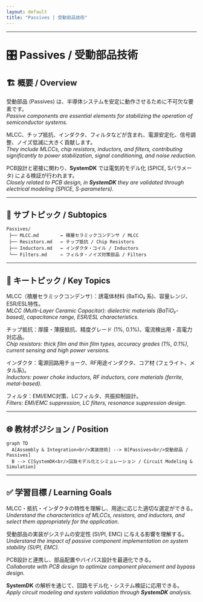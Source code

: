 ```yaml
---
layout: default
title: "Passives | 受動部品技術"
---
```


---

# 🎛 Passives / 受動部品技術

## 🏗 概要 / Overview
受動部品 (Passives) は、半導体システムを安定に動作させるために不可欠な要素です。  
*Passive components are essential elements for stabilizing the operation of semiconductor systems.*  

MLCC、チップ抵抗、インダクタ、フィルタなどが含まれ、電源安定化、信号調整、ノイズ低減に大きく貢献します。  
*They include MLCCs, chip resistors, inductors, and filters, contributing significantly to power stabilization, signal conditioning, and noise reduction.*  

PCB設計と密接に関わり、**SystemDK** では電気的モデル化 (SPICE, Sパラメータ) による検証が行われます。  
*Closely related to PCB design, in **SystemDK** they are validated through electrical modeling (SPICE, S-parameters).*  

---

## 📂 サブトピック / Subtopics
```
Passives/
 ├── MLCC.md        ← 積層セラミックコンデンサ / MLCC
 ├── Resistors.md   ← チップ抵抗 / Chip Resistors
 ├── Inductors.md   ← インダクタ・コイル / Inductors
 └── Filters.md     ← フィルタ・ノイズ対策部品 / Filters
```

---

## 🔑 キートピック / Key Topics
MLCC（積層セラミックコンデンサ）：誘電体材料 (BaTiO₃ 系)、容量レンジ、ESR/ESL特性。  
*MLCC (Multi-Layer Ceramic Capacitor): dielectric materials (BaTiO₃-based), capacitance range, ESR/ESL characteristics.*  

チップ抵抗：厚膜・薄膜抵抗、精度グレード (1%, 0.1%)、電流検出用・高電力対応品。  
*Chip resistors: thick film and thin film types, accuracy grades (1%, 0.1%), current sensing and high power versions.*  

インダクタ：電源回路用チョーク、RF用途インダクタ、コア材 (フェライト、メタル系)。  
*Inductors: power choke inductors, RF inductors, core materials (ferrite, metal-based).*  

フィルタ：EMI/EMC対策、LCフィルタ、共振抑制設計。  
*Filters: EMI/EMC suppression, LC filters, resonance suppression design.*  

---

## 🌐 教材ポジション / Position
```mermaid
graph TD
  A[Assembly & Integration<br/>実装技術] --> B[Passives<br/>受動部品 / Passives]
  B --> C[SystemDK<br/>回路モデル化とシミュレーション / Circuit Modeling & Simulation]
```

---

## ✅ 学習目標 / Learning Goals
MLCC・抵抗・インダクタの特性を理解し、用途に応じた適切な選定ができる。  
*Understand the characteristics of MLCCs, resistors, and inductors, and select them appropriately for the application.*  

受動部品の実装がシステムの安定性 (SI/PI, EMC) に与える影響を理解する。  
*Understand the impact of passive component implementation on system stability (SI/PI, EMC).*  

PCB設計と連携し、部品配置やバイパス設計を最適化できる。  
*Collaborate with PCB design to optimize component placement and bypass design.*  

**SystemDK** の解析を通じて、回路モデル化・システム検証に応用できる。  
*Apply circuit modeling and system validation through **SystemDK** analysis.*  
